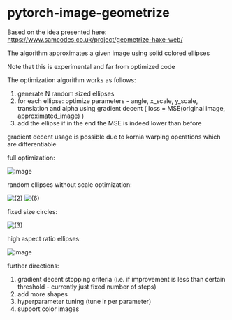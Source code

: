 # pytorch-image-geometrize

Based on the idea presented here: https://www.samcodes.co.uk/project/geometrize-haxe-web/

The algorithm approximates a given image using solid colored ellipses

Note that this is experimental and far from optimized code

The optimization algorithm works as follows:
1. generate N random sized ellipses
2. for each ellipse: optimize parameters - angle, x_scale, y_scale, translation and alpha using gradient decent ( loss = MSE(original image, approximated_image) )
3. add the ellipse if in the end the MSE is indeed lower than before

gradient decent usage is possible due to kornia warping operations which are differentiable

full optimization:

![image](https://user-images.githubusercontent.com/46653045/177036059-fe9bd7bb-159e-4486-9e3d-cc1fe8edaddf.png)

random ellipses without scale optimization:

![(2)](https://user-images.githubusercontent.com/46653045/177013188-989a8e19-d156-442c-befa-2705d8b19ca6.png)
![(6)](https://user-images.githubusercontent.com/46653045/177013191-35dcecfd-a513-4004-82a3-94edbf246408.png)

fixed size circles:

![(3)](https://user-images.githubusercontent.com/46653045/177013190-37660699-ae43-4d55-a4a8-512a998eb88a.png)

high aspect ratio ellipses:

![image](https://user-images.githubusercontent.com/46653045/177024807-8ab9b936-cfb7-46a7-a73e-e23b16aea35f.png)

further directions:
1. gradient decent stopping criteria (i.e. if improvement is less than certain threshold - currently just fixed number of steps)
2. add more shapes
3. hyperparameter tuning (tune lr per parameter)
4. support color images
